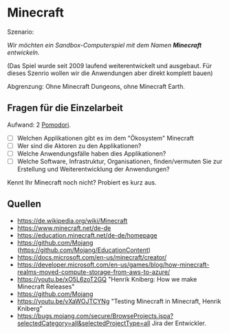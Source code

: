 # Minecraft
Szenario:

_Wir möchten ein Sandbox-Computerspiel mit dem Namen **Minecraft** entwickeln._

(Das Spiel wurde seit 2009 laufend weiterentwickelt und ausgebaut. Für dieses Szenrio wollen wir die Anwendungen aber direkt komplett bauen) 

Abgrenzung: Ohne Minecraft Dungeons, ohne Minecraft Earth.

## Fragen für die Einzelarbeit
Aufwand: 2 [Pomodori](https://de.wikipedia.org/wiki/Pomodoro-Technik).
- [ ] Welchen Applikationen gibt es im dem "Ökosystem" Minecraft
- [ ] Wer sind die Aktoren zu den Applikationen?
- [ ] Welche Anwendungsfälle haben dies Applikationen?
- [ ] Welche Software, Infrastruktur, Organisationen, finden/vermuten Sie zur Erstellung und Weiterentwicklung der Anwendungen? 

Kennt Ihr Minecraft noch nicht? Probiert es kurz aus.

## Quellen
- https://de.wikipedia.org/wiki/Minecraft
- https://www.minecraft.net/de-de
- https://education.minecraft.net/de-de/homepage
- https://github.com/Mojang (https://github.com/Mojang/EducationContent)
- https://docs.microsoft.com/en-us/minecraft/creator/
- https://developer.microsoft.com/en-us/games/blog/how-minecraft-realms-moved-compute-storage-from-aws-to-azure/
- https://youtu.be/xO5L6zoT2GQ "Henrik Kniberg: How we make Minecraft Releases"
- https://github.com/Mojang
- https://youtu.be/vXaWOJTCYNg "Testing Minecraft in Minecraft, Henrik Kniberg"
- https://bugs.mojang.com/secure/BrowseProjects.jspa?selectedCategory=all&selectedProjectType=all Jira der Entwickler.
